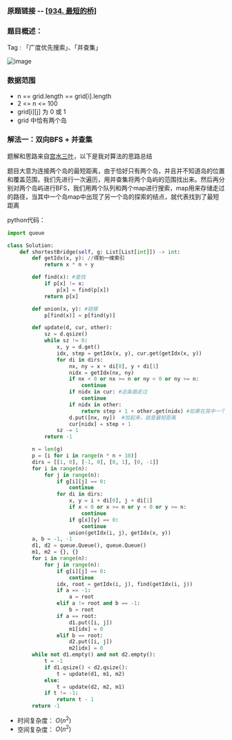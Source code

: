 ### 原题链接 -- [[934. 最短的桥](https://leetcode.cn/problems/shortest-bridge/)]

### 题目概述：
Tag : 「广度优先搜索」、「并查集」

![image](https://user-images.githubusercontent.com/99656524/197792056-bfa49218-feb6-4353-817e-ace7e33efecb.png)

### 数据范围
* n == grid.length == grid[i].length
* 2 <= n <= 100
* grid[i][j] 为 0 或 1
* grid 中恰有两个岛

### 解法一：双向BFS + 并查集
题解和思路来自[宫水三叶](https://leetcode.cn/problems/shortest-bridge/solution/by-ac_oier-56ly/)，以下是我对算法的思路总结

题目大意为连接两个岛的最短距离，由于恰好只有两个岛，并且并不知道岛的位置和覆盖范围，我们先进行一次遍历，用并查集将两个岛屿的范围找出来。然后再分别对两个岛屿进行BFS，我们用两个队列和两个map进行搜索，map用来存储走过的路径，当其中一个岛map中出现了另一个岛的探索的结点，就代表找到了最短距离

python代码：
```py
import queue

class Solution:
    def shortestBridge(self, g: List[List[int]]) -> int:
        def getIdx(x, y): //得到一维索引
            return x * n + y

        def find(x): #查找
            if p[x] != x:
                p[x] = find(p[x])
            return p[x]

        def union(x, y): #链接
            p[find(x)] = p[find(y)]

        def update(d, cur, other):
            sz = d.qsize()
            while sz != 0:
                x, y = d.get()
                idx, step = getIdx(x, y), cur.get(getIdx(x, y))
                for di in dirs:
                    nx, ny = x + di[0], y + di[1]
                    nidx = getIdx(nx, ny)
                    if nx < 0 or nx >= n or ny < 0 or ny >= n:
                        continue
                    if nidx in cur: #这条路走过
                        continue
                    if nidx in other:
                        return step + 1 + other.get(nidx) #如果在其中一个集合中出现另一个集合探索的点，就将已经探索的步数（step）和另一个岛探索的步数（other.get(nidx))
                    d.put([nx, ny])  #加起来，就是最短距离
                    cur[nidx] = step + 1
                sz -= 1
            return -1

        n = len(g)
        p = [i for i in range(n * n + 10)]
        dirs = [[1, 0], [-1, 0], [0, 1], [0, -1]]
        for i in range(n):
            for j in range(n):
                if g[i][j] == 0:
                    continue
                for di in dirs:
                    x, y = i + di[0], j + di[1]
                    if x < 0 or x >= n or y < 0 or y >= n:
                        continue
                    if g[x][y] == 0:
                        continue
                    union(getIdx(i, j), getIdx(x, y))
        a, b = -1, -1
        d1, d2 = queue.Queue(), queue.Queue()
        m1, m2 = {}, {}
        for i in range(n):
            for j in range(n):
                if g[i][j] == 0:
                    continue
                idx, root = getIdx(i, j), find(getIdx(i, j))
                if a == -1:
                    a = root
                elif a != root and b == -1:
                    b = root
                if a == root:
                    d1.put([i, j])
                    m1[idx] = 0
                elif b == root:
                    d2.put([i, j])
                    m2[idx] = 0
        while not d1.empty() and not d2.empty():
            t = -1
            if d1.qsize() < d2.qsize():
                t = update(d1, m1, m2)
            else:
                t = update(d2, m2, m1)
            if t != -1:
                return t - 1
        return -1
```
* 时间复杂度： $O(n^2)$ 
* 空间复杂度： $O(n^2)$ 
